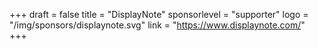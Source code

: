 +++
draft = false
title = "DisplayNote"
sponsorlevel = "supporter"
logo = "/img/sponsors/displaynote.svg"
link = "https://www.displaynote.com/"
+++